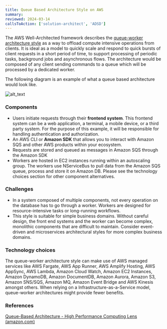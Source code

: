 ```yaml
---
title: Queue Based Architecture Style on AWS
summary:
reviewed: 2024-03-14
callsToAction: ['solution-architect', 'ADSD']
---
```


The AWS Well-Architected framework describes the [queue-worker architecture style](https://docs.aws.amazon.com/wellarchitected/latest/high-performance-computing-lens/queue-based-architecture.html) as a way to offload compute intensive operations from clients. It is ideal as a model to quickly scale and respond to quick bursts of client requests in a short period of time, to support processing of periodic tasks, background jobs and asynchronous flows. The architecture would be composed of any client sending commands to a queue which will be processed by a dedicated worker.

The following diagram is an example of what a queue based architecture would look like.

![alt_text](images/image2.png "image_tooltip")

### Components

- Users initiate requests through their **frontend system**. This frontend system can be a web application, a terminal, a mobile device, or a third party system. For the purpose of this example, it will be responsible for handling authentication and authorization.
- An AWS CLI or **Amazon SDK** that allows you to interact with Amazon SQS and other AWS products within your ecosystem.
- Requests are stored and queued as messages in Amazon SQS through the Amazon SDK
- Workers are hosted in EC2 instances running within an autoscaling group. The workers use NServiceBus to pull data from the Amazon SQS queue, process and store it on Amazon DB. Please see the technology choices section for other component alternatives.

### Challenges

- In a system composed of multiple components, not every operation on the database has to go through a worker. Workers are designed for resource-intensive tasks or long-running workflows.
- This style is suitable for simple business domains. Without careful design, the front end systems and the worker can become complex, monolithic components that are difficult to maintain. Consider event-driven and microservices architectural styles for more complex business domains.

### Technology choices

The queue-worker architecture style can make use of AWS managed services like AWS Fargate, AWS App Runner, AWS Amplify Hosting, AWS AppSync, AWS Lambda, Amazon Cloud Watch, Amazon EC2 Instances, Amazon DynamoDB, Amazon DocumentDB, Amazon Aurora, Amazon S3, Amazon SNS/SQS, Amazon MQ, Amazon Event Bridge and AWS Kinesis amongst others. When relying on a Infrastructure-as-a-Service model, queue-worker architectures might provide fewer benefits.

### References

[Queue-Based Architecture - High Performance Computing Lens (amazon.com)](https://docs.aws.amazon.com/wellarchitected/latest/high-performance-computing-lens/queue-based-architecture.html)